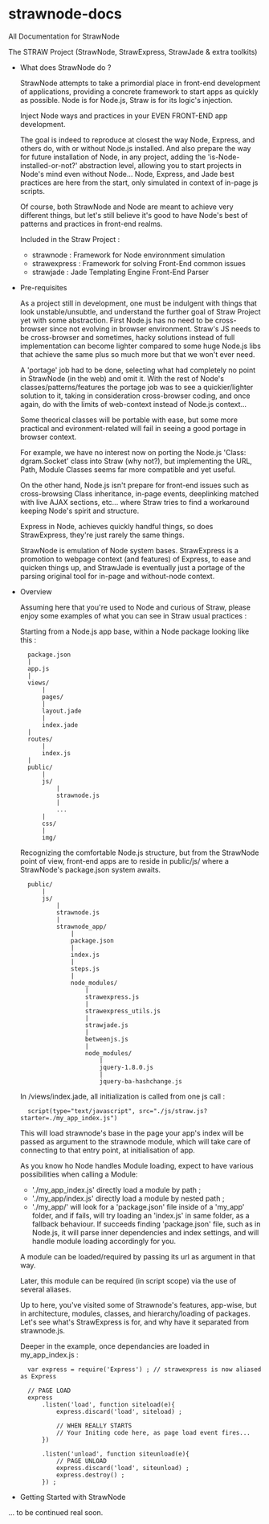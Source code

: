 strawnode-docs
==============

All Documentation for StrawNode




The STRAW Project (StrawNode, StrawExpress, StrawJade & extra toolkits)

- What does StrawNode do ?

	StrawNode attempts to take a primordial place in front-end development of applications, 
	providing a concrete framework to start apps as quickly as possible.
	Node is for Node.js, Straw is for its logic's injection.

	Inject Node ways and practices in your EVEN FRONT-END app development.

	The goal is indeed to reproduce at closest the way Node, Express, and others do,
	with or without Node.js installed.
	And also prepare the way for future installation of Node, in any project, adding the 
	'is-Node-installed-or-not?' abstraction level, allowing you to start projects 
	in Node's mind even without Node...
	Node, Express, and Jade best practices are here from the start, only simulated in context of 
	in-page js scripts.

	Of course, both StrawNode and Node are meant to achieve very different things, but let's still
	believe it's good to have Node's best of patterns and practices in front-end realms.

	Included in the Straw Project :

	- strawnode : Framework for Node environnment simulation
	- strawexpress : Framework for solving Front-End common issues
	- strawjade : Jade Templating Engine Front-End Parser

	
	
	
	
	
- Pre-requisites
	
	As a project still in development, one must be indulgent with things that look unstable/unsubtle, 
	and understand the further goal of Straw Project yet with some abstraction.
	First Node.js has no need to be cross-browser since not evolving in browser environment.
	Straw's JS needs to be cross-browser and sometimes, hacky solutions instead of full implementation can 
	become lighter compared to some huge Node.js libs that achieve the same plus so much more but that we won't ever need.
	
	A 'portage' job had to be done, selecting what had completely no point in StrawNode (in the web) and omit it.
	With the rest of Node's classes/patterns/features the portage job was to see a quickier/lighter solution to it, 
	taking in consideration cross-browser coding, and once again, do with the limits of web-context instead of Node.js context...
	
	Some theorical classes will be portable with ease, but some more practical and evironment-related 
	will fail in seeing a good portage in browser context.
	
	For example, we have no interest now on porting the Node.js 'Class: dgram.Socket' class into Straw (why not?), 
	but implementing the URL, Path, Module Classes seems far more compatible and yet useful.
	
	
	On the other hand, Node.js isn't prepare for front-end issues such as cross-browsing Class inheritance, in-page events,
	deeplinking matched with live AJAX sections, etc... where Straw tries to find a workaround keeping Node's spirit and structure.
	
	Express in Node, achieves quickly handful things, so does StrawExpress, they're just rarely the same things.
	
	StrawNode is emulation of Node system bases.
	StrawExpress is a promotion to webpage context (and features) of Express, to ease and quicken things up,
	and StrawJade is eventually just a portage of the parsing original tool for in-page and without-node context.
	
	
	
	
	
	
- Overview
	
	Assuming here that you're used to Node and curious of Straw, 
	please enjoy some examples of what you can see in Straw usual practices :
	
	
	
	Starting from a Node.js app base,
	within a Node package looking like this :
		
		
		package.json
		| 
		app.js
		|
		views/
			|
			pages/
			|
			layout.jade
			|
			index.jade
		|
		routes/
			|
			index.js
		|
		public/
			|
			js/
				|
				strawnode.js
				|
				...
			|
			css/
			|
			img/
	
	
	Recognizing the comfortable Node.js structure, 
	but from the StrawNode point of view, 
	front-end apps are to reside in public/js/
	where a StrawNode's package.json system awaits.
	
		public/
			|
			js/
				|
				strawnode.js
				|
				strawnode_app/
					|
					package.json
					|
					index.js
					|
					steps.js
					|
					node_modules/
						|
						strawexpress.js
						|
						strawexpress_utils.js
						|
						strawjade.js
						|
						betweenjs.js
						|
						node_modules/
							|
							jquery-1.8.0.js
							|
							jquery-ba-hashchange.js
						
	
	In /views/index.jade,
	all initialization is called from one js call :
		
		script(type="text/javascript", src="./js/straw.js?starter=./my_app_index.js")
	
	This will load strawnode's base in the page
	your app's index will be passed as argument to the strawnode module, which will take care of 
	connecting to that entry point, at initialisation of app.
	
	As you know ho Node handles Module loading, expect to have various possibilities when calling a Module:
	- './my_app_index.js' directly load a module by path ;
	- './my_app/index.js' directly load a module by nested path ;
	- './my_app/' will look for a 'package.json' file inside of a 'my_app' folder, and if fails, 
	will try loading an 'index.js' in same folder, as a fallback behaviour.
	If succeeds finding 'package.json' file, such as in Node.js, it will parse inner dependencies and index settings, 
	and will handle module loading accordingly for you.
	
	A module can be loaded/required by passing its url as argument in that way.
	
	Later, this module can be required (in script scope) via the use of several aliases.
	
	
	Up to here, you've visited some of Strawnode's features, app-wise, but in architecture, modules, classes, 
	and hierarchy/loading of packages.
	Let's see what's StrawExpress is for, and why have it separated from strawnode.js.
	
	
	
	
	Deeper in the example, once dependancies are loaded in my_app_index.js :
	
	
		var express = require('Express') ; // strawexpress is now aliased as Express
		
		// PAGE LOAD
		express
			.listen('load', function siteload(e){
				express.discard('load', siteload) ;
				
				// WHEN REALLY STARTS
				// Your Initing code here, as page load event fires...
			})
			
			.listen('unload', function siteunload(e){
				// PAGE UNLOAD
				express.discard('load', siteunload) ;
				express.destroy() ;
			}) ;



- Getting Started with StrawNode

... to be continued real soon.
